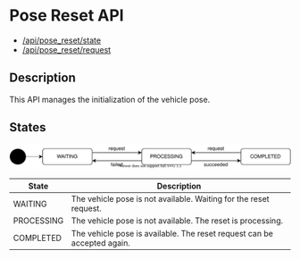 # Pose Reset API

- [/api/pose_reset/state](../list/api/pose_reset/state.md)
- [/api/pose_reset/request](../list/api/pose_reset/request.md)

## Description

This API manages the initialization of the vehicle pose.

## States

![pose-reset-state](./pose-reset-state.drawio.svg)

| State      | Description                                                             |
| ---------- | ----------------------------------------------------------------------- |
| WAITING    | The vehicle pose is not available. Waiting for the reset request.       |
| PROCESSING | The vehicle pose is not available. The reset is processing.             |
| COMPLETED  | The vehicle pose is available. The reset request can be accepted again. |
